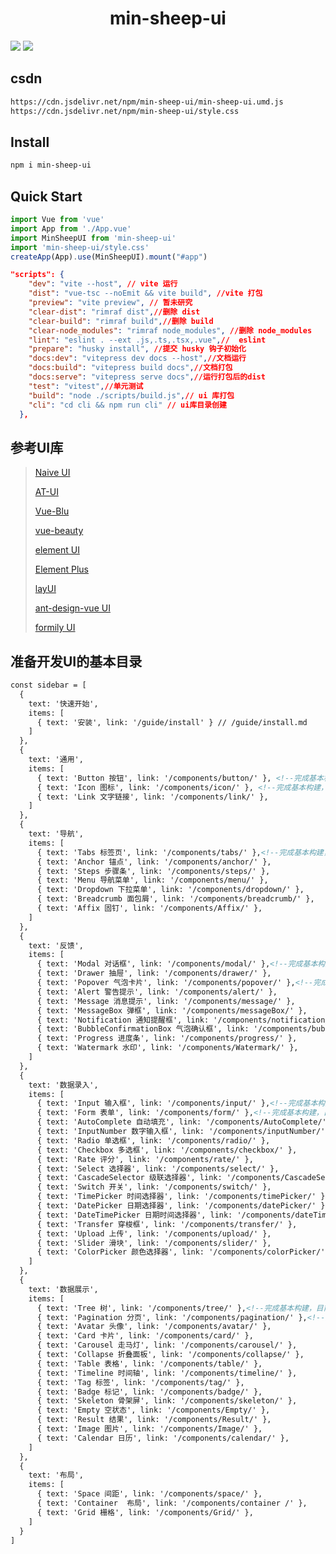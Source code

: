 <h1 align="center">min-sheep-ui</h1>

[![](https://data.jsdelivr.com/v1/package/npm/min-sheep-ui/badge)](https://www.jsdelivr.com/package/npm/min-sheep-ui)
[![](https://img.shields.io/npm/v/min-sheep-ui?color=c95f8b&amp;label=NPM)](https://www.npmjs.com/package/min-sheep-ui)

## csdn

```bash
https://cdn.jsdelivr.net/npm/min-sheep-ui/min-sheep-ui.umd.js 
https://cdn.jsdelivr.net/npm/min-sheep-ui/style.css
```

## Install
```bash
npm i min-sheep-ui
```


## Quick Start

```js
import Vue from 'vue'
import App from './App.vue'
import MinSheepUI from 'min-sheep-ui'
import 'min-sheep-ui/style.css'
createApp(App).use(MinSheepUI).mount("#app")
```
```json
"scripts": {
    "dev": "vite --host", // vite 运行
    "dist": "vue-tsc --noEmit && vite build", //vite 打包
    "preview": "vite preview", // 暂未研究
    "clear-dist": "rimraf dist",//删除 dist
    "clear-build": "rimraf build",//删除 build
    "clear-node_modules": "rimraf node_modules", //删除 node_modules
    "lint": "eslint . --ext .js,.ts,.tsx,.vue",//  eslint
    "prepare": "husky install", //提交 husky 钩子初始化
    "docs:dev": "vitepress dev docs --host",//文档运行
    "docs:build": "vitepress build docs",//文档打包
    "docs:serve": "vitepress serve docs",//运行打包后的dist
    "test": "vitest",//单元测试
    "build": "node ./scripts/build.js",// ui 库打包
    "cli": "cd cli && npm run cli" // ui库目录创建
  },
```
## 参考UI库

>[Naive UI](https://www.naiveui.com/zh-CN/dark/docs/installation)
>
>[AT-UI](https://at-ui.github.io/at-ui/#/zh)
>
>[Vue-Blu](https://chenz24.github.io/vue-blu/#/)
>
>[vue-beauty](https://fe-driver.github.io/vue-beauty/#/components/button)
>
>[element UI](https://element.eleme.cn/#/zh-CN)
>
>[Element Plus](https://element-plus.gitee.io/zh-CN/)
>
>[layUI](https://layui.itze.cn/)
>
> [ant-design-vue UI](https://www.antdv.com/components/overview-cn)
>
> [formily UI](https://antd.formilyjs.org/zh-CN/components/upload)

## 准备开发UI的基本目录

```md
const sidebar = [
  {
    text: '快速开始',
    items: [
      { text: '安装', link: '/guide/install' } // /guide/install.md
    ]
  },
  {
    text: '通用',
    items: [
      { text: 'Button 按钮', link: '/components/button/' }, <!--完成基本构建，目前可以使用，但后续要补充-->
      { text: 'Icon 图标', link: '/components/icon/' }, <!--完成基本构建，目前可以使用，但后续要补充-->
      { text: 'Link 文字链接', link: '/components/link/' },
    ]
  },
  { 
    text: '导航', 
    items: [
      { text: 'Tabs 标签页', link: '/components/tabs/' },<!--完成基本构建，目前可以使用，但后续要补充-->
      { text: 'Anchor 锚点', link: '/components/anchor/' },
      { text: 'Steps 步骤条', link: '/components/steps/' },
      { text: 'Menu 导航菜单', link: '/components/menu/' },
      { text: 'Dropdown 下拉菜单', link: '/components/dropdown/' },
      { text: 'Breadcrumb 面包屑', link: '/components/breadcrumb/' },
      { text: 'Affix 固钉', link: '/components/Affix/' },
    ] 
  },
  { 
    text: '反馈', 
    items: [
      { text: 'Modal 对话框', link: '/components/modal/' },<!--完成基本构建，目前可以使用，但后续要补充-->
      { text: 'Drawer 抽屉', link: '/components/drawer/' },
      { text: 'Popover 气泡卡片', link: '/components/popover/' },<!--完成基本构建，目前可以使用，但后续要补充-->
      { text: 'Alert 警告提示', link: '/components/alert/' },
      { text: 'Message 消息提示', link: '/components/message/' },
      { text: 'MessageBox 弹框', link: '/components/messageBox/' },
      { text: 'Notification 通知提醒框', link: '/components/notification/' },
      { text: 'BubbleConfirmationBox 气泡确认框', link: '/components/bubbleConfirmationBox/' },
      { text: 'Progress 进度条', link: '/components/progress/' },
      { text: 'Watermark 水印', link: '/components/Watermark/' },
    ] 
  },
  { 
    text: '数据录入', 
    items: [
      { text: 'Input 输入框', link: '/components/input/' },<!--完成基本构建，目前可以使用，但后续要补充-->
      { text: 'Form 表单', link: '/components/form/' },<!--完成基本构建，目前可以使用，但后续要补充-->
      { text: 'AutoComplete 自动填充', link: '/components/AutoComplete/' },
      { text: 'InputNumber 数字输入框', link: '/components/inputNumber/' },
      { text: 'Radio 单选框', link: '/components/radio/' },
      { text: 'Checkbox 多选框', link: '/components/checkbox/' },
      { text: 'Rate 评分', link: '/components/rate/' },
      { text: 'Select 选择器', link: '/components/select/' },
      { text: 'CascadeSelector 级联选择器', link: '/components/CascadeSelector/' },
      { text: 'Switch 开关', link: '/components/switch/' },
      { text: 'TimePicker 时间选择器', link: '/components/timePicker/' },
      { text: 'DatePicker 日期选择器', link: '/components/datePicker/' },
      { text: 'DateTimePicker 日期时间选择器', link: '/components/dateTimePicker/' },
      { text: 'Transfer 穿梭框', link: '/components/transfer/' },
      { text: 'Upload 上传', link: '/components/upload/' },
      { text: 'Slider 滑块', link: '/components/slider/' },
      { text: 'ColorPicker 颜色选择器', link: '/components/colorPicker/' },
    ]
  },
  { 
    text: '数据展示', 
    items: [
      { text: 'Tree 树', link: '/components/tree/' },<!--完成基本构建，目前可以使用，但后续要补充-->
      { text: 'Pagination 分页', link: '/components/pagination/' },<!--完成基本构建，目前可以使用，但后续要补充-->
      { text: 'Avatar 头像', link: '/components/avatar/' },
      { text: 'Card 卡片', link: '/components/card/' },
      { text: 'Carousel 走马灯', link: '/components/carousel/' },
      { text: 'Collapse 折叠面板', link: '/components/collapse/' },
      { text: 'Table 表格', link: '/components/table/' },
      { text: 'Timeline 时间轴', link: '/components/timeline/' },
      { text: 'Tag 标签', link: '/components/tag/' },
      { text: 'Badge 标记', link: '/components/badge/' },
      { text: 'Skeleton 骨架屏', link: '/components/skeleton/' },
      { text: 'Empty 空状态', link: '/components/Empty/' },
      { text: 'Result 结果', link: '/components/Result/' },
      { text: 'Image 图片', link: '/components/Image/' },
      { text: 'Calendar 日历', link: '/components/calendar/' },
    ] 
  },
  { 
    text: '布局',
    items: [
      { text: 'Space 间距', link: '/components/space/' },
      { text: 'Container  布局', link: '/components/container /' },
      { text: 'Grid 栅格', link: '/components/Grid/' },
    ] 
  }
]
```